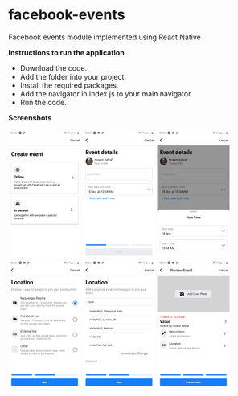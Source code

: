 # facebook-events
Facebook events module implemented using React Native

<b>Instructions to run the application</b>
* Download the code.
* Add the folder into your project.
* Install the required packages.
* Add the navigator in index.js to your main navigator. 
* Run the code.

<b>Screenshots</b>
<br><br>
![Select event type screen](assets/Select-type.png)
![Add details screen](assets/Add-details.png)
![Add time screen](assets/Add-time.png)
![Location types online screen](assets/Location-types-online.png)
![Location screen](assets/Location.png)
![Create event screen](assets/Create.png)
